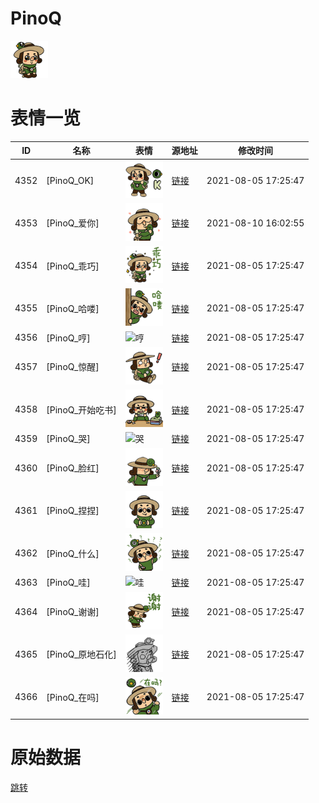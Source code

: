 # PinoQ

<img src="./cover.png" height="60" alt="cover" />

# 表情一览

|ID|名称|表情|源地址|修改时间|
|----|----|----|----|----|
|4352|[PinoQ_OK]|<img src="./pic/004352_%5BPinoQ_OK%5D.png" height="60" alt="OK"/>|[链接](http://i0.hdslb.com/bfs/emote/3f6b86a6cfd9b858f9da0bc28559ead494ac97a7.png)|2021-08-05 17:25:47|
|4353|[PinoQ_爱你]|<img src="./pic/004353_%5BPinoQ_爱你%5D.png" height="60" alt="爱你"/>|[链接](http://i0.hdslb.com/bfs/emote/4862668ba4083c74af64555ae7190245b34be717.png)|2021-08-10 16:02:55|
|4354|[PinoQ_乖巧]|<img src="./pic/004354_%5BPinoQ_乖巧%5D.png" height="60" alt="乖巧"/>|[链接](http://i0.hdslb.com/bfs/emote/9fd00bd47cb659ca2f3baa6d3022d6d39b941858.png)|2021-08-05 17:25:47|
|4355|[PinoQ_哈喽]|<img src="./pic/004355_%5BPinoQ_哈喽%5D.png" height="60" alt="哈喽"/>|[链接](http://i0.hdslb.com/bfs/emote/548462656e50a40b59643eb8fb311c95c8e970f3.png)|2021-08-05 17:25:47|
|4356|[PinoQ_哼]|<img src="./pic/004356_%5BPinoQ_哼%5D.png" height="60" alt="哼"/>|[链接](http://i0.hdslb.com/bfs/emote/a4edde06c698ab6b8e83debb6db2e9d36b070bc9.png)|2021-08-05 17:25:47|
|4357|[PinoQ_惊醒]|<img src="./pic/004357_%5BPinoQ_惊醒%5D.png" height="60" alt="惊醒"/>|[链接](http://i0.hdslb.com/bfs/emote/e9fe609655397edd736d54b384ba41998fa97d66.png)|2021-08-05 17:25:47|
|4358|[PinoQ_开始吃书]|<img src="./pic/004358_%5BPinoQ_开始吃书%5D.png" height="60" alt="开始吃书"/>|[链接](http://i0.hdslb.com/bfs/emote/9ccdc377ba243322e6678b722876babbc16deaf5.png)|2021-08-05 17:25:47|
|4359|[PinoQ_哭]|<img src="./pic/004359_%5BPinoQ_哭%5D.png" height="60" alt="哭"/>|[链接](http://i0.hdslb.com/bfs/emote/a0c88ecbda53cac29c9061c44e92f518bf07beae.png)|2021-08-05 17:25:47|
|4360|[PinoQ_脸红]|<img src="./pic/004360_%5BPinoQ_脸红%5D.png" height="60" alt="脸红"/>|[链接](http://i0.hdslb.com/bfs/emote/45dd13e71758b320908c4ba801c19130db113d73.png)|2021-08-05 17:25:47|
|4361|[PinoQ_捏捏]|<img src="./pic/004361_%5BPinoQ_捏捏%5D.png" height="60" alt="捏捏"/>|[链接](http://i0.hdslb.com/bfs/emote/6a1726f8069c599339f49273dea065af5a6faab9.png)|2021-08-05 17:25:47|
|4362|[PinoQ_什么]|<img src="./pic/004362_%5BPinoQ_什么%5D.png" height="60" alt="什么"/>|[链接](http://i0.hdslb.com/bfs/emote/e556551589f58df6e0f2bb9958ada06e07f3e41d.png)|2021-08-05 17:25:47|
|4363|[PinoQ_哇]|<img src="./pic/004363_%5BPinoQ_哇%5D.png" height="60" alt="哇"/>|[链接](http://i0.hdslb.com/bfs/emote/100c7c21b57bb64a0e39c357a847bc9a9b6574d6.png)|2021-08-05 17:25:47|
|4364|[PinoQ_谢谢]|<img src="./pic/004364_%5BPinoQ_谢谢%5D.png" height="60" alt="谢谢"/>|[链接](http://i0.hdslb.com/bfs/emote/e55f5f98a3df376e8dc93b21a22e1921d9ab65db.png)|2021-08-05 17:25:47|
|4365|[PinoQ_原地石化]|<img src="./pic/004365_%5BPinoQ_原地石化%5D.png" height="60" alt="原地石化"/>|[链接](http://i0.hdslb.com/bfs/emote/96fdec01164ec768bb00ab197a939342db4f4353.png)|2021-08-05 17:25:47|
|4366|[PinoQ_在吗]|<img src="./pic/004366_%5BPinoQ_在吗%5D.png" height="60" alt="在吗"/>|[链接](http://i0.hdslb.com/bfs/emote/b6ce4ad2c827a37f0c505e9df257ae04cbdea7ad.png)|2021-08-05 17:25:47|

# 原始数据

[跳转](./raw.json)

